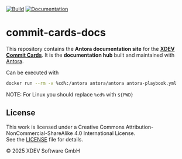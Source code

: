 [![Build](https://img.shields.io/github/actions/workflow/status/xdev-software/commit-cards-docs/deploy-to-pages.yml)](https://github.com/xdev-software/commit-cards-docs/actions/workflows/deploy-to-pages.yml?query=branch%3Amaster)
[![Documentation](https://img.shields.io/badge/docs-latest-blue)](https://commit-cards.xdev.software/)

# commit-cards-docs

This repository contains the **Antora documentation site** for the [**XDEV Commit Cards**](https://xdev.software/commit-cards).
It is the **documentation hub** built and maintained with [Antora](https://antora.org/).

Can be executed with 
```bash
docker run --rm -v %cd%:/antora antora/antora antora-playbook.yml
```
NOTE: For Linux you should replace `%cd%` with `${PWD}`

## License

This work is licensed under a Creative Commons Attribution-NonCommercial-ShareAlike 4.0 International License.  
See the [LICENSE](LICENSE) file for details.

© 2025 XDEV Software GmbH
